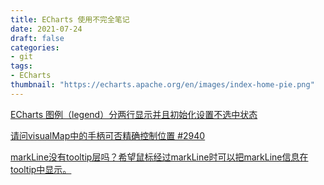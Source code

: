 ```yaml
---
title: ECharts 使用不完全笔记
date: 2021-07-24
draft: false
categories:
- git
tags:
- ECharts
thumbnail: "https://echarts.apache.org/en/images/index-home-pie.png"
---
```


[ECharts 图例（legend）分两行显示并且初始化设置不选中状态](https://blog.csdn.net/qq_38974638/article/details/112390125)

[请问visualMap中的手柄可否精确控制位置 #2940](https://github.com/apache/echarts/issues/2940)

[markLine没有tooltip层吗？希望鼠标经过markLine时可以把markLine信息在tooltip中显示。](https://github.com/apache/echarts/issues/6475)